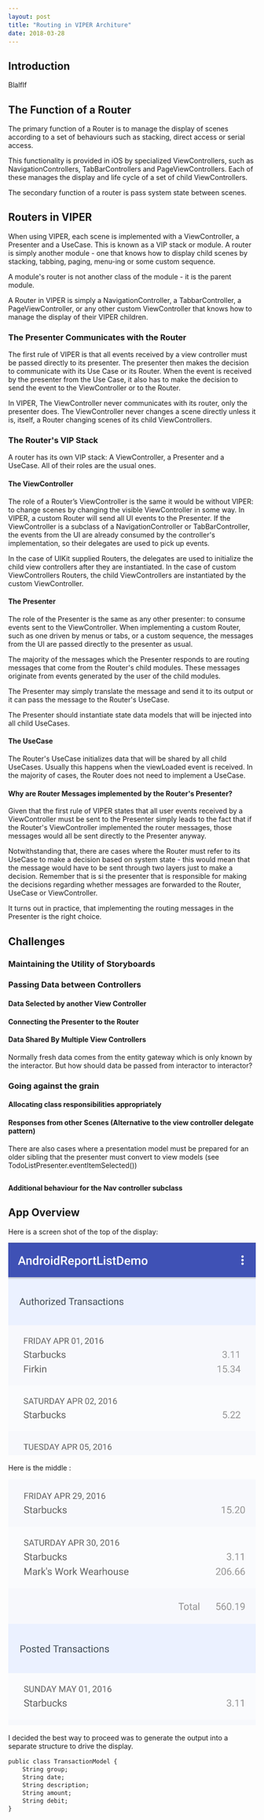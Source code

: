 ```yaml
---
layout: post
title: "Routing in VIPER Architure"
date: 2018-03-28
---
```


## Introduction

Blalflf  



## The Function of a Router

The primary function of a Router is to manage the display of scenes according to a set of behaviours such as stacking, direct access or serial access. 

This functionality is provided in iOS by specialized ViewControllers, such as NavigationControllers, TabBarControllers and PageViewControllers. Each of these manages the display and life cycle of a set of child ViewControllers.

The secondary function of a router is pass system state between scenes.

## Routers in VIPER

When using VIPER, each scene is implemented with a ViewController, a Presenter and a UseCase. This is known as a VIP stack or module. A router is simply another module - one that knows how to display child scenes by stacking, tabbing, paging, menu-ing or some custom sequence. 

A module's router is not another class of the module - it is the parent module. 

A Router in VIPER is simply a NavigationController, a TabbarController, a PageViewController, or any other custom ViewController that knows how to manage the display of their VIPER children.

### The Presenter Communicates with the Router

The first rule of VIPER is that all events received by a view controller must be passed directly to its presenter. The presenter then makes the decision to communicate with its Use Case or its Router. When the event is received by the presenter from the Use Case, it also has to make the decision to send the event to the ViewController or to the Router.

In VIPER, The ViewController never communicates with its router, only the presenter does. The ViewController never changes a scene directly unless it is, itself, a Router changing scenes of its child ViewControllers.

### The Router's VIP Stack

A router has its own VIP stack: A ViewController, a Presenter and a UseCase. All of their roles are the usual ones.

#### The ViewController 

The role of a Router’s ViewController is the same it would be without VIPER: to change scenes by changing the visible ViewController in some way. 
In VIPER, a custom Router will send all UI events to the Presenter. If the ViewController is a subclass of a NavigationController or TabBarController, the events from the UI are already consumed by the controller's implementation, so their delegates are used to pick up events. 

In the case of UIKit supplied Routers, the delegates are used to initialize the child view controllers after they are instantiated. In the case of custom ViewControllers Routers, the child ViewControllers are instantiated by the custom ViewController.

#### The Presenter

The role of the Presenter is the same as any other presenter: to consume events sent to the ViewController. When implementing a custom Router, such as one driven by menus or tabs, or a custom sequence, the messages from the UI are passed directly to the presenter as usual. 

The majority of the messages which the Presenter responds to are routing messages that come from the Router's child modules. These messages originate from events generated by the user of the child modules.

The Presenter may simply translate the message and send it to its output or it can pass the message to the Router's UseCase. 

The Presenter should instantiate state data models that will be injected into all child UseCases.

#### The UseCase

The Router's UseCase initializes data that will be shared by all child UseCases. Usually this happens when the viewLoaded event is received.  In the majority of cases, the Router does not need to implement a UseCase.

#### Why are Router Messages implemented by the Router's Presenter?

Given that the first rule of VIPER states that all user events received by a ViewController must be sent to the Presenter simply leads to the fact that if the Router's ViewController implemented the router messages, those messages would all be sent directly to the Presenter anyway.

Notwithstanding that, there are cases where the Router must refer to its UseCase to make a decision based on system state - this would mean that the message would have to be sent through two layers just to make a decision. Remember that is si the presenter that is responsible for making the decisions regarding whether messages are forwarded to the Router, UseCase or ViewController.

It turns out in practice, that implementing the routing messages in the Presenter is the right choice. 

## Challenges

### Maintaining the Utility of Storyboards

### Passing Data between Controllers

#### Data Selected by another View Controller

#### Connecting the Presenter to the Router

#### Data Shared By Multiple View Controllers

Normally fresh data comes from the entity gateway which is only known by the interactor. But how should data be passed from interactor to interactor?

### Going against the grain

#### Allocating class responsibilities appropriately

#### Responses from other Scenes (Alternative to the view controller delegate pattern)

There are also cases where a presentation model must be prepared for an older sibling that the presenter must convert to view models (see TodoListPresenter.eventItemSelected())

## 

#### Additional behaviour for the Nav controller subclass 



## App Overview

Here is a screen shot of the top of the display:

![ReportListDemoTop](/Assets/ReportListDemoTop.png)

Here is the middle :

![ReportListDemoMiddle](/Assets/ReportListDemoMiddle.png)









 I decided the best way to proceed was to generate the output into a separate structure to drive the display. 



```
public class TransactionModel {
	String group;
	String date;
	String description;
	String amount;
	String debit;
}
```

